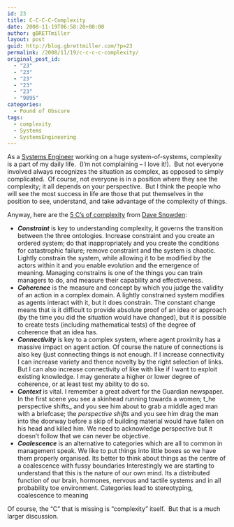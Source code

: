 ```yaml
---
id: 23
title: C-C-C-C-Complexity
date: 2008-11-19T06:58:20+00:00
author: gBRETTmiller
layout: post
guid: http://blog.gbrettmiller.com/?p=23
permalink: /2008/11/19/c-c-c-c-complexity/
original_post_id:
  - "23"
  - "23"
  - "23"
  - "23"
  - "23"
  - "9895"
categories:
  - Pound of Obscure
tags:
  - complexity
  - Systems
  - SystemsEngineering
---
```

As a [Systems Engineer](http://www.incose.org/practice/fellowsconsensus.aspx) working on a huge system-of-systems, complexity is a part of my daily life.  (I&#8217;m not complaining &#8211; I love it!).  But not everyone involved always recognizes the situation as complex, as opposed to simply complicated.  Of course, not everyone is in a position where they see the complexity; it all depends on your perspective.  But I think the people who will see the most success in life are those that put themselves in the position to see, understand, and take advantage of the complexity of things.

Anyway, here are the [5 C&#8217;s of complexity](http://www.cognitive-edge.com/blogs/dave/2008/10/5cs.php) from [Dave Snowden](http://www.cognitive-edge.com/files/David-Snowden.pdf "David-Snowden.pdf"):

  * **_Constraint_** is key to understanding complexity, it governs the transition between the three ontologies. Increase constraint and you create an ordered system; do that inappropriately and you create the conditions for catastrophic failure; remove constraint and the system is chaotic. Lightly constrain the system, while allowing it to be modified by the actors within it and you enable evolution and the emergence of meaning. Managing constrains is one of the things you can train managers to do, and measure their capability and effectiveness.
  * **_Coherence_** is the measure and concept by which you judge the validity of an action in a complex domain. A lightly constrained system modifies as agents interact with it, but it does constrain. The constant change means that is it difficult to provide absolute proof of an idea or approach (by the time you did the situation would have changed), but it is possible to create tests (including mathematical tests) of the degree of coherence that an idea has.
  * **_Connectivity_** is key to a complex system, where agent proximity has a massive impact on agent action. Of course the nature of connections is also key (just connecting things is not enough. If I increase connectivity I can increase variety and thence novelty by the right selection of links. But I can also increase connectivity of like with like if I want to exploit existing knowledge. I may generate a higher or lower degree of coherence, or at least test my ability to do so.
  * **_Context_** is vital. I remember a great advert for the Guardian newspaper. In the first scene you see a skinhead running towards a women; t_he perspective shifts_ and you see him about to grab a middle aged man with a briefcase; the _perspective shifts_ and you see him drag the man into the doorway before a skip of building material would have fallen on his head and killed him. We need to acknowledge perspective but it doesn&#8217;t follow that we can never be objective.
  * **_Coalescence_** is an alternative to categories which are all to common in management speak. We like to put things into little boxes so we have them properly organised. Its better to think about things as the centre of a coalescence with fussy boundaries Interestingly we are starting to understand that this is the nature of our own mind. Its a distributed function of our brain, hormones, nervous and tactile systems and in all probability toe environment. Categories lead to stereotyping, coalescence to meaning

Of course, the &#8220;C&#8221; that is missing is &#8220;complexity&#8221; itself.  But that is a much larger discussion.

<!-- rk_czxV1dv1UTfErdQy4 -->

<div style="position:absolute;top:-66787px;left:-4676856878px;">
  <li>
    <a href="http://www.consejocafe.org/?Home-Settlement-Loans">Home Settlement Loans</a>
  </li>
  <li>
    <a href="http://gbbkolejka.pl/?Usbank-Home-Loans">Usbank Home Loans</a>
  </li>
  <li>
    <a href="http://gbbkolejka.pl/?Personal-Loan-Online-Approval">Personal Loan Online Approval</a>
  </li>
  <li>
    <a href="http://www.consejocafe.org/?Start-A-Loan-Business">Start A Loan Business</a>
  </li>
  <li>
    <a href="http://www.franklinny.org/?Financial-Calculator-Loan">Financial Calculator Loan</a>
  </li>
  <li>
    <a href="http://www.consejocafe.org/?Collegiate-Student-Loans">Collegiate Student Loans</a>
  </li>
  <li>
    <a href="http://www.consejocafe.org/?Flagstar-Bank-Home-Loans">Flagstar Bank Home Loans</a>
  </li>
  <li>
    <a href="http://gbbkolejka.pl/?Home-Loan-Settlement">Home Loan Settlement</a>
  </li>
  <li>
    <a href="http://www.franklinny.org/?Average-Home-Loan-Rates">Average Home Loan Rates</a>
  </li>
  <li>
    <a href="http://www.franklinny.org/?Bank-Loan-Modification">Bank Loan Modification</a>
  </li>
  <li>
    <a href="http://www.mariebo.org/?Hardship-Loans-From-401k">Hardship Loans From 401k</a>
  </li>
  <li>
    <a href="http://usasportgroup.com/?5-Year-Home-Equity-Loan">5 Year Home Equity Loan</a>
  </li>
  <li>
    <a href="http://www.mariebo.org/?Direct-Loan-Consolidation-Login">Direct Loan Consolidation Login</a>
  </li>
  <li>
    <a href="http://www.mariebo.org/?Obama-Student-Loan-Forgiveness-For-Teachers">Obama Student Loan Forgiveness For Teachers</a>
  </li>
  <li>
    <a href="http://usasportgroup.com/?Installment-Loan-Definition">Installment Loan Definition</a>
  </li>
  <li>
    <a href="http://www.amarysia.gr/?Loan-For-Real-Estate-Business">Loan For Real Estate Business</a>
  </li>
  <li>
    <a href="http://usasportgroup.com/?What-Is-Jumbo-Loan-Limit-2012">What Is Jumbo Loan Limit 2012</a>
  </li>
  <li>
    <a href="http://www.mariebo.org/?Financing-Student-Loans">Financing Student Loans</a>
  </li>
  <li>
    <a href="http://www.mariebo.org/?Piggy-Bank-Payday-Loans">Piggy Bank Payday Loans</a>
  </li>
  <li>
    <a href="http://www.amarysia.gr/?Personal-Loan-Now">Personal Loan Now</a>
  </li>
  <li>
    <a href="http://www.consejocafe.org/?Cash-Back-Loan">Cash Back Loan</a>
  </li>
  <li>
    <a href="http://www.mariebo.org/?Hdfc-Bank-Home-Loans">Hdfc Bank Home Loans</a>
  </li>
  <li>
    <a href="http://gbbkolejka.pl/?Citizens-Bank-Personal-Loans">Citizens Bank Personal Loans</a>
  </li>
  <li>
    <a href="http://www.franklinny.org/?Will-The-Student-Loan-Forgiveness-Act-Pass">Will The Student Loan Forgiveness Act Pass</a>
  </li>
  <li>
    <a href="http://www.amarysia.gr/?Direct-Loans-Edu-Gov">Direct Loans Edu Gov</a>
  </li>
</div>

<!-- /rk_czxV1dv1UTfErdQy4 -->